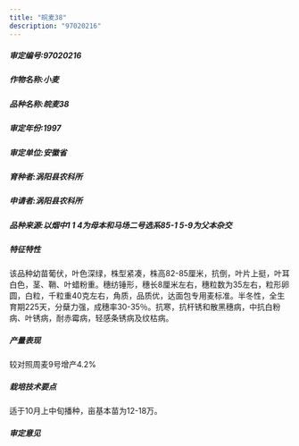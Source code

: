 ```yaml
---
title: "皖麦38"
description: "97020216"
---
```

##### 审定编号:97020216

##### 作物名称:小麦

##### 品种名称:皖麦38

##### 审定年份:1997

##### 审定单位:安徽省

##### 育种者:涡阳县农科所

##### 申请者:涡阳县农科所

##### 品种来源:以烟中1 1 4为母本和马场二号选系85-1 5-9为父本杂交

##### 特征特性
该品种幼苗葡伏，叶色深绿，株型紧凑，株高82-85厘米，抗倒，叶片上挺，叶耳白色，茎、鞘、叶蜡粉重。穗纺锤形，穗长8厘米左右，穗粒数为35左右，粒形卵圆，白粒，千粒重40克左右，角质，品质优，达面包专用麦标准。半冬性，全生育期225天，分蘖力强，成穗率30-35％。抗寒，抗杆锈和散黑穗病，中抗白粉病、叶锈病，耐赤霉病，轻感条锈病及纹枯病。

##### 产量表现
较对照周麦9号增产4.2%

##### 栽培技术要点
适于10月上中旬播种，亩基本苗为12-18万。

##### 审定意见

